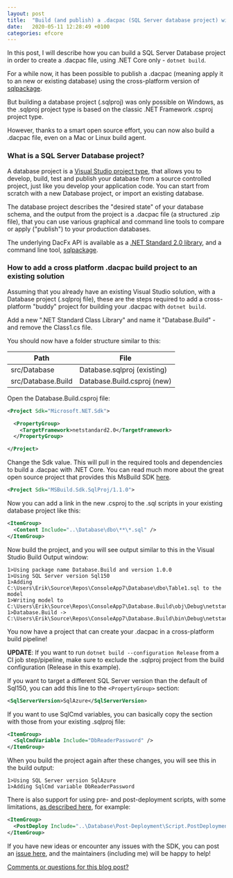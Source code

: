```yaml
---
layout: post
title:  "Build (and publish) a .dacpac (SQL Server database project) with .NET Core - even on Linux or macOS!"
date:   2020-05-11 12:28:49 +0100
categories: efcore
---
```


In this post, I will describe how you can build a SQL Server Database project in order to create a .dacpac file, using .NET Core only - `dotnet build`. 

For a while now, it has been possible to publish a .dacpac (meaning apply it to an new or existing database) using the cross-platform version of [sqlpackage](https://docs.microsoft.com/sql/tools/sqlpackage-download?OSview=sql-server-ver15).

But building a database project (.sqlproj) was only possible on Windows, as the .sqlproj project type is based on the classic .NET Framework .csproj project type.

However, thanks to a smart open source effort, you can now also build a .dacpac file, even on a Mac or Linux build agent.

### What is a SQL Server Database project?

A database project is a [Visual Studio project type](https://visualstudio.microsoft.com/vs/features/ssdt/), that allows you to develop, build, test and publish your database from a source controlled project, just like you develop your application code. You can start from scratch with a new Database project, or import an existing database.

The database project describes the "desired state" of your database schema, and the output from the project is a .dacpac file (a structured .zip file), that you can use various graphical and command line tools to compare or apply ("publish") to your production databases.

The underlying DacFx API is available as a [.NET Standard 2.0 library](https://www.nuget.org/packages/Microsoft.SqlServer.DACFx/150.4573.2), and a command line tool, [sqlpackage](https://docs.microsoft.com/sql/tools/sqlpackage?view=sql-server-ver15).

### How to add a cross platform .dacpac build project to an existing solution

Assuming that you already have an existing Visual Studio solution, with a Database project (.sqlproj file), these are the steps required to add a cross-platform "buddy" project for building your .dacpac with `dotnet build`.

Add a new ".NET Standard Class Library" and name it "Database.Build" - and remove the Class1.cs file.

You should now have a folder structure similar to this:

| Path               | File                        |
|--------------------|-----------------------------|
| src/Database       | Database.sqlproj (existing) |
| src/Database.Build | Database.Build.csproj (new) |

Open the Database.Build.csproj file:

```xml
<Project Sdk="Microsoft.NET.Sdk">

  <PropertyGroup>
    <TargetFramework>netstandard2.0</TargetFramework>
  </PropertyGroup>

</Project>
```

Change the Sdk value. This will pull in the required tools and dependencies to build a .dacpac with .NET Core. You can read much more about the great open source project that provides this MsBuild SDK [here](https://github.com/jmezach/MSBuild.Sdk.SqlProj).

```xml
<Project Sdk="MSBuild.Sdk.SqlProj/1.1.0">
```

Now you can add a link in the new .csproj to the .sql scripts in your existing database project like this:

```xml
<ItemGroup>
  <Content Include="..\Database\dbo\**\*.sql" />
</ItemGroup>
```
Now build the project, and you will see output similar to this in the Visual Studio Build Output window:

```plaintext
1>Using package name Database.Build and version 1.0.0
1>Using SQL Server version Sql150
1>Adding C:\Users\Erik\Source\Repos\ConsoleApp7\Database\dbo\Table1.sql to the model
1>Writing model to C:\Users\Erik\Source\Repos\ConsoleApp7\Database.Build\obj\Debug\netstandard2.0\Database.Build.dacpac
1>Database.Build -> C:\Users\Erik\Source\Repos\ConsoleApp7\Database.Build\bin\Debug\netstandard2.0\Database.Build.dacpac
```

You now have a project that can create your .dacpac in a cross-platform build pipeline!

**UPDATE**: If you want to run `dotnet build --configuration Release` from a CI job step/pipeline, make sure to exclude the .sqlproj project from the build configuration (Release in this example).

If you want to target a different SQL Server version than the default of Sql150, you can add this line to the `<PropertyGroup>` section:

```xml
<SqlServerVersion>SqlAzure</SqlServerVersion>
```
If you want to use SqlCmd variables, you can basically copy the section with those from your existing .sqlproj file:

```xml
<ItemGroup>
  <SqlCmdVariable Include="DbReaderPassword" />
</ItemGroup>
```
When you build the project again after these changes, you will see this in the build output:

```plaintext
1>Using SQL Server version SqlAzure
1>Adding SqlCmd variable DbReaderPassword
```
There is also support for using pre- and post-deployment scripts, with some limitations, [as described here](https://github.com/jmezach/MSBuild.Sdk.SqlProj#pre--and-post-deployment-scripts), for example:

```xml
<ItemGroup>
  <PostDeploy Include="..\Database\Post-Deployment\Script.PostDeployment.sql" />
</ItemGroup>
```

If you have new ideas or encounter any issues with the SDK, you can post an [issue here](https://github.com/jmezach/MSBuild.Sdk.SqlProj/issues), and the maintainers (including me) will be happy to help!

[Comments or questions for this blog post?](https://github.com/ErikEJ/erikej.github.io/issues/8)
